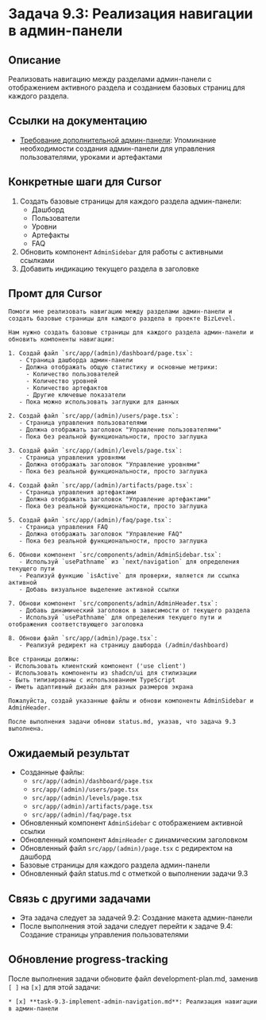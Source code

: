 # Задача 9.3: Реализация навигации в админ-панели

## Описание
Реализовать навигацию между разделами админ-панели с отображением активного раздела и созданием базовых страниц для каждого раздела.

## Ссылки на документацию
- [Требование дополнительной админ-панели](../paste.txt): Упоминание необходимости создания админ-панели для управления пользователями, уроками и артефактами

## Конкретные шаги для Cursor
1. Создать базовые страницы для каждого раздела админ-панели:
   - Дашборд
   - Пользователи
   - Уровни
   - Артефакты
   - FAQ
2. Обновить компонент `AdminSidebar` для работы с активными ссылками
3. Добавить индикацию текущего раздела в заголовке

## Промт для Cursor
```
Помоги мне реализовать навигацию между разделами админ-панели и создать базовые страницы для каждого раздела в проекте BizLevel.

Нам нужно создать базовые страницы для каждого раздела админ-панели и обновить компоненты навигации:

1. Создай файл `src/app/(admin)/dashboard/page.tsx`:
   - Страница дашборда админ-панели
   - Должна отображать общую статистику и основные метрики:
     - Количество пользователей
     - Количество уровней
     - Количество артефактов
     - Другие ключевые показатели
   - Пока можно использовать заглушки для данных

2. Создай файл `src/app/(admin)/users/page.tsx`:
   - Страница управления пользователями
   - Должна отображать заголовок "Управление пользователями"
   - Пока без реальной функциональности, просто заглушка

3. Создай файл `src/app/(admin)/levels/page.tsx`:
   - Страница управления уровнями
   - Должна отображать заголовок "Управление уровнями"
   - Пока без реальной функциональности, просто заглушка

4. Создай файл `src/app/(admin)/artifacts/page.tsx`:
   - Страница управления артефактами
   - Должна отображать заголовок "Управление артефактами"
   - Пока без реальной функциональности, просто заглушка

5. Создай файл `src/app/(admin)/faq/page.tsx`:
   - Страница управления FAQ
   - Должна отображать заголовок "Управление FAQ"
   - Пока без реальной функциональности, просто заглушка

6. Обнови компонент `src/components/admin/AdminSidebar.tsx`:
   - Используй `usePathname` из `next/navigation` для определения текущего пути
   - Реализуй функцию `isActive` для проверки, является ли ссылка активной
   - Добавь визуальное выделение активной ссылки

7. Обнови компонент `src/components/admin/AdminHeader.tsx`:
   - Добавь динамический заголовок в зависимости от текущего раздела
   - Используй `usePathname` для определения текущего пути и отображения соответствующего заголовка

8. Обнови файл `src/app/(admin)/page.tsx`:
   - Реализуй редирект на страницу дашборда (/admin/dashboard)

Все страницы должны:
- Использовать клиентский компонент ('use client')
- Использовать компоненты из shadcn/ui для стилизации
- Быть типизированы с использованием TypeScript
- Иметь адаптивный дизайн для разных размеров экрана

Пожалуйста, создай указанные файлы и обнови компоненты AdminSidebar и AdminHeader.

После выполнения задачи обнови status.md, указав, что задача 9.3 выполнена.
```

## Ожидаемый результат
- Созданные файлы:
  - `src/app/(admin)/dashboard/page.tsx`
  - `src/app/(admin)/users/page.tsx`
  - `src/app/(admin)/levels/page.tsx`
  - `src/app/(admin)/artifacts/page.tsx`
  - `src/app/(admin)/faq/page.tsx`
- Обновленный компонент `AdminSidebar` с отображением активной ссылки
- Обновленный компонент `AdminHeader` с динамическим заголовком
- Обновленный файл `src/app/(admin)/page.tsx` с редиректом на дашборд
- Базовые страницы для каждого раздела админ-панели
- Обновленный файл status.md с отметкой о выполнении задачи 9.3

## Связь с другими задачами
- Эта задача следует за задачей 9.2: Создание макета админ-панели
- После выполнения этой задачи следует перейти к задаче 9.4: Создание страницы управления пользователями

## Обновление progress-tracking
После выполнения задачи обновите файл development-plan.md, заменив `[ ]` на `[x]` для этой задачи:
```
* [x] **task-9.3-implement-admin-navigation.md**: Реализация навигации в админ-панели
```
